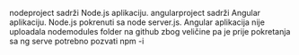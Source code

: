 nodeproject sadrži Node.js aplikaciju.
angularproject sadrži Angular aplikaciju.
Node.js pokrenuti sa node server.js.
Angular aplikacija nije uploadala nodemodules folder na github zbog veličine pa je prije pokretanja sa ng serve potrebno pozvati npm -i
